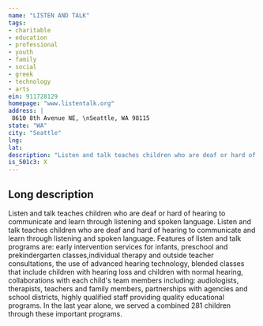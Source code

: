 ```yaml
---
name: "LISTEN AND TALK"
tags:
- charitable
- education
- professional
- youth
- family
- social
- greek
- technology
- arts
ein: 911728129
homepage: "www.listentalk.org"
address: |
 8610 8th Avenue NE, \nSeattle, WA 98115
state: "WA"
city: "Seattle"
lng: 
lat: 
description: "Listen and talk teaches children who are deaf or hard of hearing to communicate and learn through listening and spoken language. "
is_501c3: X
---
```


## Long description

Listen and talk teaches children who are deaf or hard of hearing to communicate and learn through listening and spoken language. Listen and talk teaches children who are deaf and hard of hearing to communicate and learn through listening and spoken language. Features of listen and talk programs are: early intervention services for infants, preschool and prekindergarten classes,individual therapy and outside teacher consultations, the use of advanced hearing technology, blended classes that include children with hearing loss and children with normal hearing, collaborations with each child's team members including: audiologists, therapists, teachers and family members, partnerships with agencies and school districts, highly qualified staff providing quality educational programs. In the last year alone, we served a combined 281 children through these important programs. 
